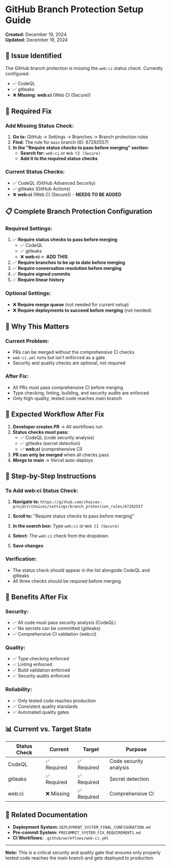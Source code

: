 # GitHub Branch Protection Setup Guide

**Created:** December 19, 2024  
**Updated:** December 19, 2024

## 🎯 **Issue Identified**

The GitHub branch protection is missing the `web:ci` status check. Currently configured:
- ✅ CodeQL
- ✅ gitleaks
- ❌ **Missing: web:ci** (Web CI (Secure))

## 🔧 **Required Fix**

### **Add Missing Status Check:**

1. **Go to:** GitHub → Settings → Branches → Branch protection rules
2. **Find:** The rule for `main` branch (ID: 67292557)
3. **In the "Require status checks to pass before merging" section:**
   - **Search for:** `web:ci` or `Web CI (Secure)`
   - **Add it to the required status checks**

### **Current Status Checks:**
- ✅ CodeQL (GitHub Advanced Security)
- ✅ gitleaks (GitHub Actions)
- ❌ **web:ci** (Web CI (Secure)) - **NEEDS TO BE ADDED**

## 📋 **Complete Branch Protection Configuration**

### **Required Settings:**
1. ✅ **Require status checks to pass before merging**
   - ✅ CodeQL
   - ✅ gitleaks
   - ❌ **web:ci** ← **ADD THIS**
2. ✅ **Require branches to be up to date before merging**
3. ✅ **Require conversation resolution before merging**
4. ✅ **Require signed commits**
5. ✅ **Require linear history**

### **Optional Settings:**
- ❌ **Require merge queue** (not needed for current setup)
- ❌ **Require deployments to succeed before merging** (not needed)

## 🎯 **Why This Matters**

### **Current Problem:**
- PRs can be merged without the comprehensive CI checks
- `web-ci.yml` runs but isn't enforced as a gate
- Security and quality checks are optional, not required

### **After Fix:**
- All PRs must pass comprehensive CI before merging
- Type checking, linting, building, and security audits are enforced
- Only high-quality, tested code reaches main branch

## 🚀 **Expected Workflow After Fix**

1. **Developer creates PR** → All workflows run
2. **Status checks must pass:**
   - ✅ CodeQL (code security analysis)
   - ✅ gitleaks (secret detection)
   - ✅ **web:ci** (comprehensive CI)
3. **PR can only be merged** when all checks pass
4. **Merge to main** → Vercel auto-deploys

## 📝 **Step-by-Step Instructions**

### **To Add web:ci Status Check:**

1. **Navigate to:** `https://github.com/choices-project/choices/settings/branch_protection_rules/67292557`

2. **Scroll to:** "Require status checks to pass before merging"

3. **In the search box:** Type `web:ci` or `Web CI (Secure)`

4. **Select:** The `web:ci` check from the dropdown

5. **Save changes**

### **Verification:**
- The status check should appear in the list alongside CodeQL and gitleaks
- All three checks should be required before merging

## 🎉 **Benefits After Fix**

### **Security:**
- ✅ All code must pass security analysis (CodeQL)
- ✅ No secrets can be committed (gitleaks)
- ✅ Comprehensive CI validation (web:ci)

### **Quality:**
- ✅ Type checking enforced
- ✅ Linting enforced
- ✅ Build validation enforced
- ✅ Security audits enforced

### **Reliability:**
- ✅ Only tested code reaches production
- ✅ Consistent quality standards
- ✅ Automated quality gates

## 📊 **Current vs. Target State**

| Status Check | Current | Target | Purpose |
|--------------|---------|---------|---------|
| CodeQL | ✅ Required | ✅ Required | Code security analysis |
| gitleaks | ✅ Required | ✅ Required | Secret detection |
| web:ci | ❌ Missing | ✅ Required | Comprehensive CI |

## 🔗 **Related Documentation**

- **Deployment System:** `DEPLOYMENT_SYSTEM_FINAL_CONFIGURATION.md`
- **Pre-commit System:** `PRECOMMIT_SYSTEM_FIX_REQUIREMENTS.md`
- **CI Workflows:** `.github/workflows/web-ci.yml`

---

**Note:** This is a critical security and quality gate that ensures only properly tested code reaches the main branch and gets deployed to production.
